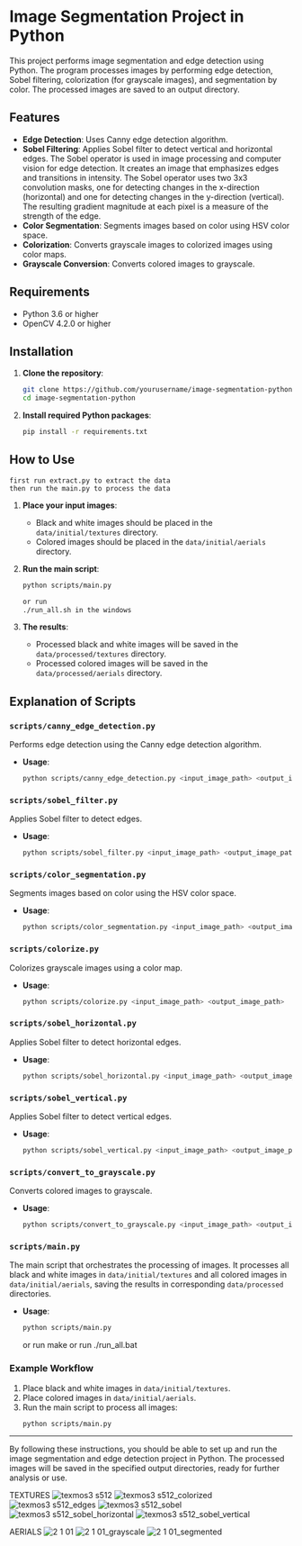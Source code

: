 # Image Segmentation Project in Python

This project performs image segmentation and edge detection using Python. The program processes images by performing edge detection, Sobel filtering, colorization (for grayscale images), and segmentation by color. The processed images are saved to an output directory.

## Features
- **Edge Detection**: Uses Canny edge detection algorithm.
- **Sobel Filtering**: Applies Sobel filter to detect vertical and horizontal edges.
    The Sobel operator is used in image processing and computer vision for edge detection. It creates an image that emphasizes edges and transitions in intensity. The Sobel operator uses two 3x3 convolution masks, one for detecting changes in the x-direction (horizontal) and one for detecting changes in the y-direction (vertical). The resulting gradient magnitude at each pixel is a measure of the strength of the edge.
- **Color Segmentation**: Segments images based on color using HSV color space.
- **Colorization**: Converts grayscale images to colorized images using color maps.
- **Grayscale Conversion**: Converts colored images to grayscale.

## Requirements
- Python 3.6 or higher
- OpenCV 4.2.0 or higher

## Installation
1. **Clone the repository**:
    ```sh
    git clone https://github.com/yourusername/image-segmentation-python.git
    cd image-segmentation-python
    ```

2. **Install required Python packages**:
    ```sh
    pip install -r requirements.txt
    ```


## How to Use
    first run extract.py to extract the data
    then run the main.py to process the data
    
1. **Place your input images**:
    - Black and white images should be placed in the `data/initial/textures` directory.
    - Colored images should be placed in the `data/initial/aerials` directory.

2. **Run the main script**:
    ```sh
    python scripts/main.py

    or run
    ./run_all.sh in the windows
    ```

3. **The results**:
    - Processed black and white images will be saved in the `data/processed/textures` directory.
    - Processed colored images will be saved in the `data/processed/aerials` directory.

## Explanation of Scripts
### `scripts/canny_edge_detection.py`
Performs edge detection using the Canny edge detection algorithm.
- **Usage**:
    ```sh
    python scripts/canny_edge_detection.py <input_image_path> <output_image_path>
    ```

### `scripts/sobel_filter.py`
Applies Sobel filter to detect edges.
- **Usage**:
    ```sh
    python scripts/sobel_filter.py <input_image_path> <output_image_path>
    ```

### `scripts/color_segmentation.py`
Segments images based on color using the HSV color space.
- **Usage**:
    ```sh
    python scripts/color_segmentation.py <input_image_path> <output_image_path>
    ```

### `scripts/colorize.py`
Colorizes grayscale images using a color map.
- **Usage**:
    ```sh
    python scripts/colorize.py <input_image_path> <output_image_path>
    ```

### `scripts/sobel_horizontal.py`
Applies Sobel filter to detect horizontal edges.
- **Usage**:
    ```sh
    python scripts/sobel_horizontal.py <input_image_path> <output_image_path>
    ```

### `scripts/sobel_vertical.py`
Applies Sobel filter to detect vertical edges.
- **Usage**:
    ```sh
    python scripts/sobel_vertical.py <input_image_path> <output_image_path>
    ```

### `scripts/convert_to_grayscale.py`
Converts colored images to grayscale.
- **Usage**:
    ```sh
    python scripts/convert_to_grayscale.py <input_image_path> <output_image_path>
    ```

### `scripts/main.py`
The main script that orchestrates the processing of images. It processes all black and white images in `data/initial/textures` and all colored images in `data/initial/aerials`, saving the results in corresponding `data/processed` directories.
- **Usage**:
    ```sh
    python scripts/main.py
    ```
    or run make
    or run ./run_all.bat

### Example Workflow
1. Place black and white images in `data/initial/textures`.
2. Place colored images in `data/initial/aerials`.
3. Run the main script to process all images:
    ```sh
    python scripts/main.py
    ```

---

By following these instructions, you should be able to set up and run the image segmentation and edge detection project in Python. The processed images will be saved in the specified output directories, ready for further analysis or use.

TEXTURES
![texmos3 s512](https://github.com/user-attachments/assets/58cc6b4c-e333-464d-92f9-53407cae1589)
![texmos3 s512_colorized](https://github.com/user-attachments/assets/ca142120-17ce-4f5b-91ef-c962599456d6)
![texmos3 s512_edges](https://github.com/user-attachments/assets/7364d490-02df-4baf-81d8-a5d55427c949)
![texmos3 s512_sobel](https://github.com/user-attachments/assets/0bb8a9f8-91d7-4a72-8bed-73e57676e6c7)
![texmos3 s512_sobel_horizontal](https://github.com/user-attachments/assets/0b1c488a-1b97-43ef-a992-7956d7d6e6f3)
![texmos3 s512_sobel_vertical](https://github.com/user-attachments/assets/fe30b511-e7d5-44ac-8274-2959848c06da)

AERIALS
![2 1 01](https://github.com/user-attachments/assets/623579ac-541a-488b-bdbb-a2ea33f38c00)
![2 1 01_grayscale](https://github.com/user-attachments/assets/ef26763e-f0c1-4f23-845d-8b3f671e1518)
![2 1 01_segmented](https://github.com/user-attachments/assets/826a3a3f-2141-4fb0-95e9-b342360f2117)



